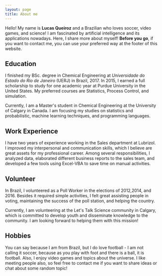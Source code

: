 ```yaml
---
layout: page
title: About me
---
```

Hello! My name is **Lucas Queiroz** and a Brazilian who loves soccer, video games, and science! I am fascinated by artificial intelligence and its applications nowadays. Here, I share more about myself! **Before you go**, if you want to contact me, you can use your preferred way at the footer of this website.

## Education

I finished my BSc. degree in Chemical Engineering at _Universidade do Estado do Rio de Janeiro_ (UERJ) in Brazil, 2017. In 2015, I earned a full scholarship to study for one academic year at Purdue University in the United States. My preferred courses are Statistics, Process Control, and simulation.

Currently, I am a Master's student in Chemical Engineering at the University of Calgary in Canada. I am focusing my studies on statistics and probabilistic, machine learning techniques, and programming languages.

## Work Experience

I have two years of experience working in the Sales department at Lubrizol. I improved my interpersonal and communication skills, which I believe are great assets for my professional career. Among several responsibilities, I analyzed data, elaborated different business reports to the sales team, and developed a few tools using Excel-VBA to save time on manual activities.

## Volunteer

In Brazil, I volunteered as a Poll Worker in the elections of 2012,2014, and 2016. Besides it required simple activities, I felt great assisting people in voting, maintaining the success of the poll station, and helping the country.

Currently, I am volunteering at the Let's Talk Science community in Calgary, which is committed to develop youth and disseminate knowledge to the community. I am looking forward to helping them with this mission!

## Hobbies

You can say because I am from Brazil, but I do love football - I am not calling it soccer, because as you play with foot and there is a ball, it is football. Also, I enjoy video games and topics about the universe. I like meeting people also, so feel free to contact me if you want to share ideas or chat about some random topic!
